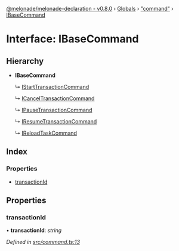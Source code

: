 [@melonade/melonade-declaration - v0.8.0](../README.md) › [Globals](../globals.md) › ["command"](../modules/_command_.md) › [IBaseCommand](_command_.ibasecommand.md)

# Interface: IBaseCommand

## Hierarchy

* **IBaseCommand**

  ↳ [IStartTransactionCommand](_command_.istarttransactioncommand.md)

  ↳ [ICancelTransactionCommand](_command_.icanceltransactioncommand.md)

  ↳ [IPauseTransactionCommand](_command_.ipausetransactioncommand.md)

  ↳ [IResumeTransactionCommand](_command_.iresumetransactioncommand.md)

  ↳ [IReloadTaskCommand](_command_.ireloadtaskcommand.md)

## Index

### Properties

* [transactionId](_command_.ibasecommand.md#transactionid)

## Properties

###  transactionId

• **transactionId**: *string*

*Defined in [src/command.ts:13](https://github.com/devit-tel/melonade-declaration/blob/f3ec67f/src/command.ts#L13)*
